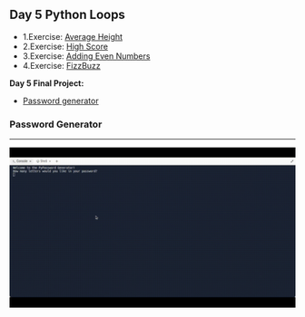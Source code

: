 ## Day 5 Python Loops

- 1.Exercise: [Average Height](https://replit.com/@supercodr/average-height)
- 2.Exercise: [High Score](https://replit.com/@supercodr/high-score)
- 3.Exercise: [Adding Even Numbers](https://replit.com/@supercodr/adding-even-numbers)
- 4.Exercise: [FizzBuzz](https://replit.com/@supercodr/fizzBuzz)

**Day 5 Final Project:**

- [Password generator](https://replit.com/@supercodr/password-generator-start)

### Password Generator
---
![](password_generator.gif)